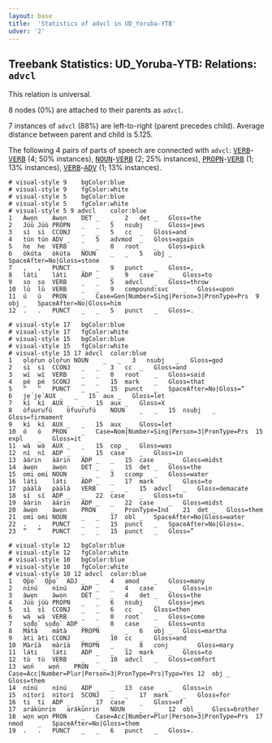 ```yaml
---
layout: base
title:  'Statistics of advcl in UD_Yoruba-YTB'
udver: '2'
---
```


## Treebank Statistics: UD_Yoruba-YTB: Relations: `advcl`

This relation is universal.

8 nodes (0%) are attached to their parents as `advcl`.

7 instances of `advcl` (88%) are left-to-right (parent precedes child).
Average distance between parent and child is 5.125.

The following 4 pairs of parts of speech are connected with `advcl`: <tt><a href="yo_ytb-pos-VERB.html">VERB</a></tt>-<tt><a href="yo_ytb-pos-VERB.html">VERB</a></tt> (4; 50% instances), <tt><a href="yo_ytb-pos-NOUN.html">NOUN</a></tt>-<tt><a href="yo_ytb-pos-VERB.html">VERB</a></tt> (2; 25% instances), <tt><a href="yo_ytb-pos-PROPN.html">PROPN</a></tt>-<tt><a href="yo_ytb-pos-VERB.html">VERB</a></tt> (1; 13% instances), <tt><a href="yo_ytb-pos-VERB.html">VERB</a></tt>-<tt><a href="yo_ytb-pos-ADV.html">ADV</a></tt> (1; 13% instances).


~~~ conllu
# visual-style 9	bgColor:blue
# visual-style 9	fgColor:white
# visual-style 5	bgColor:blue
# visual-style 5	fgColor:white
# visual-style 5 9 advcl	color:blue
1	Àwọn	Àwọn	DET	_	_	2	det	_	Gloss=the
2	Júù	Júù	PROPN	_	_	5	nsubj	_	Gloss=jews
3	sì	sì	CCONJ	_	_	5	cc	_	Gloss=and
4	tún	tún	ADV	_	_	5	advmod	_	Gloss=again
5	he	he	VERB	_	_	0	root	_	Gloss=pick
6	òkúta	òkúta	NOUN	_	_	5	obj	_	SpaceAfter=No|Gloss=stone
7	,	,	PUNCT	_	_	9	punct	_	Gloss=,
8	láti	láti	ADP	_	_	9	case	_	Gloss=to
9	sọ	sọ	VERB	_	_	5	advcl	_	Gloss=throw
10	lù	lù	VERB	_	_	9	compound:svc	_	Gloss=upon
11	ú	ú	PRON	_	Case=Gen|Number=Sing|Person=3|PronType=Prs	9	obj	_	SpaceAfter=No|Gloss=him
12	.	.	PUNCT	_	_	5	punct	_	Gloss=.

~~~


~~~ conllu
# visual-style 17	bgColor:blue
# visual-style 17	fgColor:white
# visual-style 15	bgColor:blue
# visual-style 15	fgColor:white
# visual-style 15 17 advcl	color:blue
1	ọlọ́run	ọlọ́run	NOUN	_	_	3	nsubj	_	Gloss=god
2	sì	sì	CCONJ	_	_	3	cc	_	Gloss=and
3	wí	wí	VERB	_	_	0	root	_	Gloss=said
4	pé	pé	SCONJ	_	_	15	mark	_	Gloss=that
5	“	“	PUNCT	_	_	15	punct	_	SpaceAfter=No|Gloss=“
6	jẹ́	jẹ́	AUX	_	_	15	aux	_	Gloss=let
7	kí	kí	AUX	_	_	15	aux	_	Gloss=X
8	òfuurufú	òfuurufú	NOUN	_	_	15	nsubj	_	Gloss=firmament
9	kí	kí	AUX	_	_	15	aux	_	Gloss=let
10	ó	ó	PRON	_	Case=Nom|Number=Sing|Person=3|PronType=Prs	15	expl	_	Gloss=it
11	wà	wà	AUX	_	_	15	cop	_	Gloss=was
12	ní	ní	ADP	_	_	15	case	_	Gloss=in
13	àárin	àárin	ADP	_	_	15	case	_	Gloss=midst
14	àwọn	àwọn	DET	_	_	15	det	_	Gloss=the
15	omi	omi	NOUN	_	_	3	ccomp	_	Gloss=water
16	láti	láti	ADP	_	_	17	mark	_	Gloss=to
17	pààlà	pààlà	VERB	_	_	15	advcl	_	Gloss=demacate
18	sí	sí	ADP	_	_	22	case	_	Gloss=to
19	àárin	àárin	ADP	_	_	22	case	_	Gloss=midst
20	àwọn	àwọn	PRON	_	PronType=Ind	21	det	_	Gloss=them
21	omi	omi	NOUN	_	_	17	obl	_	SpaceAfter=No|Gloss=water
22	.	.	PUNCT	_	_	15	punct	_	SpaceAfter=No|Gloss=.
23	”	”	PUNCT	_	_	15	punct	_	Gloss=”

~~~


~~~ conllu
# visual-style 12	bgColor:blue
# visual-style 12	fgColor:white
# visual-style 10	bgColor:blue
# visual-style 10	fgColor:white
# visual-style 10 12 advcl	color:blue
1	Ọ̀pọ̀	Ọ̀pọ̀	ADJ	_	_	4	amod	_	Gloss=many
2	nínú	nínú	ADP	_	_	4	case	_	Gloss=in
3	àwọn	àwọn	DET	_	_	4	det	_	Gloss=the
4	Júù	júù	PROPN	_	_	6	nsubj	_	Gloss=jews
5	sì	sì	CCONJ	_	_	6	cc	_	Gloss=then
6	wá	wá	VERB	_	_	0	root	_	Gloss=come
7	sọ́dọ̀	sọ́dọ̀	ADP	_	_	8	case	_	Gloss=unto
8	Mátà	mátà	PROPN	_	_	6	obj	_	Gloss=martha
9	àti	àti	CCONJ	_	_	10	cc	_	Gloss=and
10	Màríà	màríà	PROPN	_	_	8	conj	_	Gloss=mary
11	láti	láti	ADP	_	_	12	mark	_	Gloss=to
12	tù	tù	VERB	_	_	10	advcl	_	Gloss=comfort
13	wọ́n	wọ́n	PRON	_	Case=Acc|Number=Plur|Person=3|PronType=Prs|Typo=Yes	12	obj	_	Gloss=them
14	nínú	nínú	ADP	_	_	13	case	_	Gloss=in
15	nítorí	nítorí	SCONJ	_	_	17	mark	_	Gloss=for
16	ti	ti	ADP	_	_	17	case	_	Gloss=of
17	arákùnrin	arákùnrin	NOUN	_	_	12	obl	_	Gloss=brother
18	wọn	wọn	PRON	_	Case=Acc|Number=Plur|Person=3|PronType=Prs	17	nmod	_	SpaceAfter=No|Gloss=them
19	.	.	PUNCT	_	_	6	punct	_	Gloss=.

~~~


